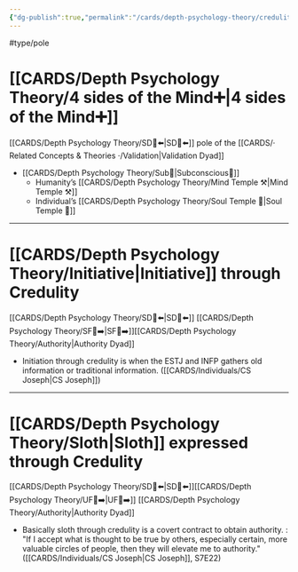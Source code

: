 ```yaml
---
{"dg-publish":true,"permalink":"/cards/depth-psychology-theory/credulity/","created":"2022-12-31T17:42:03.357+01:00","updated":"2023-05-04T17:57:36.783+02:00"}
---
```


#type/pole 

# [[CARDS/Depth Psychology Theory/4 sides of the Mind➕\|4 sides of the Mind➕]] 
[[CARDS/Depth Psychology Theory/SD🤸⬅️\|SD🤸⬅️]] pole of the [[CARDS/· Related Concepts & Theories ·/Validation\|Validation Dyad]] 
- [[CARDS/Depth Psychology Theory/Sub🤸\|Subconscious🤸]] 
	- Humanity’s [[CARDS/Depth Psychology Theory/Mind Temple ⚒️\|Mind Temple ⚒️]]
	- Individual’s [[CARDS/Depth Psychology Theory/Soul Temple 👥\|Soul Temple 👥]]  
---
# [[CARDS/Depth Psychology Theory/Initiative\|Initiative]] through Credulity
[[CARDS/Depth Psychology Theory/SD🤸⬅️\|SD🤸⬅️]] [[CARDS/Depth Psychology Theory/SF🤸➡️\|SF🤸➡️]][[CARDS/Depth Psychology Theory/Authority\|Authority Dyad]] 

<div class="transclusion internal-embed is-loaded"><div class="markdown-embed">



- Initiation through credulity is when the ESTJ and INFP gathers old information or traditional information. ([[CARDS/Individuals/CS Joseph\|CS Joseph]]) 

</div></div>


---
# [[CARDS/Depth Psychology Theory/Sloth\|Sloth]] expressed through Credulity 
[[CARDS/Depth Psychology Theory/SD🤸⬅️\|SD🤸⬅️]][[CARDS/Depth Psychology Theory/UF👤➡️\|UF👤➡️]] [[CARDS/Depth Psychology Theory/Authority\|Authority Dyad]] 

<div class="transclusion internal-embed is-loaded"><div class="markdown-embed">



- Basically sloth through credulity is a covert contract to obtain authority.  : "If I accept what is thought to be true by others, especially certain, more valuable circles of people, then they will elevate me to authority." ([[CARDS/Individuals/CS Joseph\|CS Joseph]], S7E22) 

</div></div>


